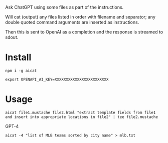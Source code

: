 Ask ChatGPT using some files as part of the instructions.

Will cat (output) any files listed in order with filename and separator; any double quoted command arguments are inserted as instructions.

Then this is sent to OpenAI as a completion and the response is streamed to sdout.

# Install

```shell
npm i -g aicat

export OPENAPI_AI_KEY=XXXXXXXXXXXXXXXXXXXXXXXX
```

# Usage

```shell
aicat file1.mustache file2.html "extract template fields from file1 and insert into appropriate locations in file2" | tee file2.mustache
```

GPT-4

```shell
aicat -4 "list of MLB teams sorted by city name" > mlb.txt
```


